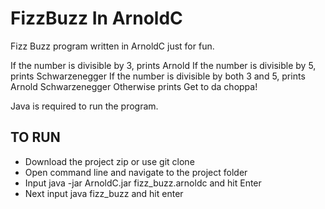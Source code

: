 # FizzBuzz In ArnoldC
Fizz Buzz program written in ArnoldC just for fun.

If the number is divisible by 3, prints Arnold
If the number is divisible by 5, prints Schwarzenegger
If the number is divisible by both 3 and 5, prints Arnold Schwarzenegger
Otherwise prints Get to da choppa!

Java is required to run the program.

## TO RUN
- Download the project zip or use git clone
- Open command line and navigate to the project folder
- Input java -jar ArnoldC.jar fizz_buzz.arnoldc and hit Enter
- Next input java fizz_buzz and hit enter
